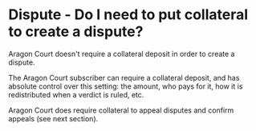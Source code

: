 # Dispute - Do I need to put collateral to create a dispute?

Aragon Court doesn't require a collateral deposit in order to create a dispute.

The Aragon Court subscriber can require a collateral deposit, and has absolute control over this setting: the amount, who pays for it, how it is redistributed when a verdict is ruled, etc.

Aragon Court does require collateral to appeal disputes and confirm appeals (see next section).
